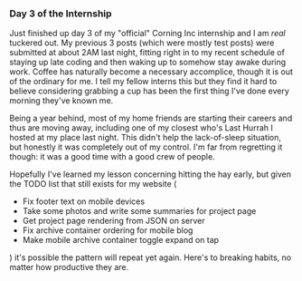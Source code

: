 ### Day 3 of the Internship

Just finished up day 3 of my "official" Corning Inc internship and I am *real* tuckered out. My previous 3 posts (which were mostly test posts) were submitted at about 2AM last night, fitting right in to my recent schedule of staying up late coding and then waking up to somehow stay awake during work. Coffee has naturally become a necessary accomplice, though it is out of the ordinary for me. I tell my fellow interns this but they find it hard to believe considering grabbing a cup has been the first thing I've done every morning they've known me.

Being a year behind, most of my home friends are starting their careers and thus are moving away, including one of my closest who's Last Hurrah I hosted at my place last night. This didn't help the lack-of-sleep situation, but honestly it was completely out of my control. I'm far from regretting it though: it was a good time with a good crew of people.

Hopefully I've learned my lesson concerning hitting the hay early, but given the TODO list that still exists for my website (

- Fix footer text on mobile devices
- Take some photos and write some summaries for project page
- Get project page rendering from JSON on server
- Fix archive container ordering for mobile blog
- Make mobile archive container toggle expand on tap

) it's possible the pattern will repeat yet again. Here's to breaking habits, no matter how productive they are.
